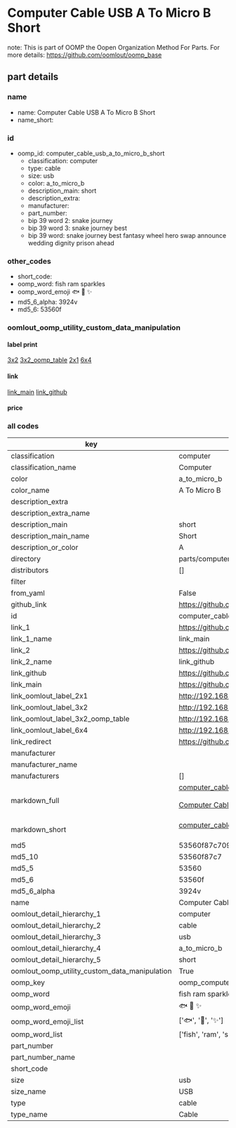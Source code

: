 # Computer Cable USB A To Micro B Short  

note: This is part of OOMP the Oopen Organization Method For Parts. For more details: https://github.com/oomlout/oomp_base

##  part details
  







### name
* name: Computer Cable USB A To Micro B Short
* name_short: 
### id
* oomp_id: computer_cable_usb_a_to_micro_b_short
  * classification: computer
  * type: cable
  * size: usb
  * color: a_to_micro_b
  * description_main: short
  * description_extra: 
  * manufacturer: 
  * part_number: 
  * bip 39 word 2: snake journey
  * bip 39 word 3: snake journey best
  * bip 39 word: snake journey best fantasy wheel hero swap announce wedding dignity prison ahead

### other_codes
* short_code: 
* oomp_word: fish ram sparkles
* oomp_word_emoji :fish: :ram: :sparkles:
* md5_6_alpha: 3924v
* md5_6: 53560f






### oomlout_oomp_utility_custom_data_manipulation
#### label print
[3x2](http://192.168.1.245:1112/?label=oomp%203924v)
[3x2_oomp_table](http://192.168.1.108:1112/?label=oomp%203924v)
[2x1](http://192.168.1.242:1112/?label=oomp%203924v)
[6x4](http://192.168.1.55:1112/?label=oomp%203924v)    

#### link

[link_main](https://github.com/oomlout/oomlout_oomp_version_1_messy/tree/main/parts/computer_cable_usb_a_to_micro_b_short) [link_github](https://github.com/oomlout/oomlout_oomp_version_1_messy/tree/main/parts/computer_cable_usb_a_to_micro_b_short)                             

#### price







### all codes 
| key | value |  
| --- | --- |  
| classification | computer |  
| classification_name | Computer |  
| color | a_to_micro_b |  
| color_name | A To Micro B |  
| description_extra |  |  
| description_extra_name |  |  
| description_main | short |  
| description_main_name | Short |  
| description_or_color | A  |  
| directory | parts/computer_cable_usb_a_to_micro_b_short |  
| distributors | [] |  
| filter |  |  
| from_yaml | False |  
| github_link | https://github.com/oomlout/oomlout_oomp_part_src/tree/main/parts/computer_cable_usb_a_to_micro_b_short |  
| id | computer_cable_usb_a_to_micro_b_short |  
| link_1 | https://github.com/oomlout/oomlout_oomp_version_1_messy/tree/main/parts/computer_cable_usb_a_to_micro_b_short |  
| link_1_name | link_main |  
| link_2 | https://github.com/oomlout/oomlout_oomp_version_1_messy/tree/main/parts/computer_cable_usb_a_to_micro_b_short |  
| link_2_name | link_github |  
| link_github | https://github.com/oomlout/oomlout_oomp_version_1_messy/tree/main/parts/computer_cable_usb_a_to_micro_b_short |  
| link_main | https://github.com/oomlout/oomlout_oomp_version_1_messy/tree/main/parts/computer_cable_usb_a_to_micro_b_short |  
| link_oomlout_label_2x1 | http://192.168.1.242:1112/?label=oomp%203924v |  
| link_oomlout_label_3x2 | http://192.168.1.245:1112/?label=oomp%203924v |  
| link_oomlout_label_3x2_oomp_table | http://192.168.1.108:1112/?label=oomp%203924v |  
| link_oomlout_label_6x4 | http://192.168.1.55:1112/?label=oomp%203924v |  
| link_redirect | https://github.com/oomlout/oomlout_oomp_version_1_messy/tree/main/parts/computer_cable_usb_a_to_micro_b_short |  
| manufacturer |  |  
| manufacturer_name |  |  
| manufacturers | [] |  
| markdown_full | [computer_cable_usb_a_to_micro_b_short](none)<br>[](none)<br>[Computer Cable Usb A To Micro B Short](none)<br><br> |  
| markdown_short | [computer_cable_usb_a_to_micro_b_short](none)<br><br> |  
| md5 | 53560f87c7095b69ad7d05302a9e1e69 |  
| md5_10 | 53560f87c7 |  
| md5_5 | 53560 |  
| md5_6 | 53560f |  
| md5_6_alpha | 3924v |  
| name | Computer Cable USB A To Micro B Short |  
| oomlout_detail_hierarchy_1 | computer |  
| oomlout_detail_hierarchy_2 | cable |  
| oomlout_detail_hierarchy_3 | usb |  
| oomlout_detail_hierarchy_4 | a_to_micro_b |  
| oomlout_detail_hierarchy_5 | short |  
| oomlout_oomp_utility_custom_data_manipulation | True |  
| oomp_key | oomp_computer_cable_usb_a_to_micro_b_short |  
| oomp_word | fish ram sparkles |  
| oomp_word_emoji | :fish: :ram: :sparkles: |  
| oomp_word_emoji_list | [':fish:', ':ram:', ':sparkles:'] |  
| oomp_word_list | ['fish', 'ram', 'sparkles'] |  
| part_number |  |  
| part_number_name |  |  
| short_code |  |  
| size | usb |  
| size_name | USB |  
| type | cable |  
| type_name | Cable |  
